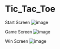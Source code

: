 # Tic_Tac_Toe

Start Screen
![image](https://user-images.githubusercontent.com/37909750/130729314-290a27df-d03c-4e3c-8a4e-0f9ae041145f.png)

Game Screen
![image](https://user-images.githubusercontent.com/37909750/130729244-7a8cfc9f-dd69-4726-9a80-030557c44a2f.png)

Win Screen
![image](https://user-images.githubusercontent.com/37909750/130729276-bf7d93f7-ba2b-42dd-8c5d-13bd7f9bc0c4.png)


